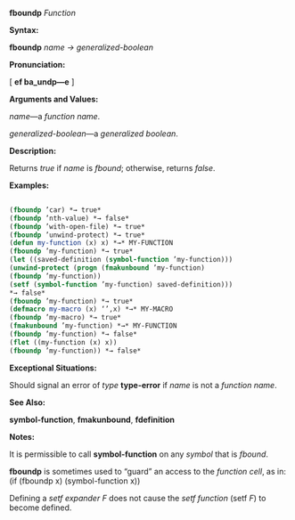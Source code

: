 **fboundp** *Function* 



**Syntax:** 



**fboundp** *name → generalized-boolean* 



**Pronunciation:** 



[ **ef ba\_undp—e** ] 



**Arguments and Values:** 



*name*—a *function name*. 



*generalized-boolean*—a *generalized boolean*. 



**Description:** 



Returns *true* if *name* is *fbound*; otherwise, returns *false*. 



**Examples:**
```lisp
 
(fboundp ’car) *→ true* 
(fboundp ’nth-value) *→ false* 
(fboundp ’with-open-file) *→ true* 
(fboundp ’unwind-protect) *→ true* 
(defun my-function (x) x) *→* MY-FUNCTION 
(fboundp ’my-function) *→ true* 
(let ((saved-definition (symbol-function ’my-function))) 
(unwind-protect (progn (fmakunbound ’my-function) 
(fboundp ’my-function)) 
(setf (symbol-function ’my-function) saved-definition))) 
*→ false* 
(fboundp ’my-function) *→ true* 
(defmacro my-macro (x) ‘’,x) *→* MY-MACRO 
(fboundp ’my-macro) *→ true* 
(fmakunbound ’my-function) *→* MY-FUNCTION 
(fboundp ’my-function) *→ false* 
(flet ((my-function (x) x)) 
(fboundp ’my-function)) *→ false* 

```
**Exceptional Situations:** 



Should signal an error of *type* **type-error** if *name* is not a *function name*. 



**See Also:** 



**symbol-function**, **fmakunbound**, **fdefinition** 















**Notes:** 



It is permissible to call **symbol-function** on any *symbol* that is *fbound*. 



**fboundp** is sometimes used to “guard” an access to the *function cell*, as in: (if (fboundp x) (symbol-function x)) 



Defining a *setf expander F* does not cause the *setf function* (setf *F*) to become defined. 